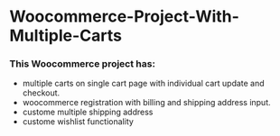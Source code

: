 # Woocommerce-Project-With-Multiple-Carts

### This Woocommerce project has:

* multiple carts on single cart page with individual cart update and checkout.
* woocommerce registration with billing and shipping address input.
* custome multiple shipping address
* custome wishlist functionality
